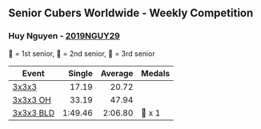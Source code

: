 ## Senior Cubers Worldwide - Weekly Competition
### Huy Nguyen - [2019NGUY29](https://www.worldcubeassociation.org/persons/2019NGUY29)

🥇 = 1st senior, 🥈 = 2nd senior, 🥉 = 3rd senior

| Event | Single | Average | Medals |
| -- | --: | --: | :-- |
| [3x3x3](huy_nguyen/333.md) | 17.19 | 20.72 |  |
| [3x3x3 OH](huy_nguyen/333oh.md) | 33.19 | 47.94 |  |
| [3x3x3 BLD](huy_nguyen/333bf.md) | 1:49.46 | 2:06.80 | 🥉 x 1 |

<!-- Global site tag (gtag.js) - Google Analytics -->
<script async src="https://www.googletagmanager.com/gtag/js?id=UA-86348435-3"></script>
<script>window.dataLayer = window.dataLayer || []; function gtag() {dataLayer.push(arguments);} gtag('js', new Date()); gtag('config', 'UA-86348435-3');</script>
